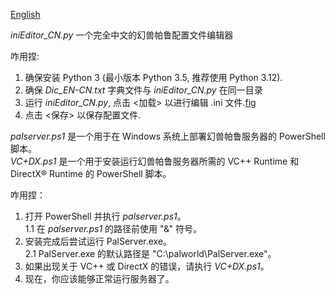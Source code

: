 [English](README-EN.md)<br>

*iniEditor_CN.py* 一个完全中文的幻兽帕鲁配置文件编辑器<br>

咋用捏:<br>
1. 确保安装 Python 3 (最小版本 Python 3.5, 推荐使用 Python 3.12).
2. 确保 *Dic_EN-CN.txt* 字典文件与 *iniEditor_CN.py* 在同一目录
3. 运行 *iniEditor_CN.py*, 点击 <加载> 以进行编辑 .ini 文件.[fig](Editor-CN_0.1.png)
4. 点击 <保存> 以保存配置文件.

*palserver.ps1* 是一个用于在 Windows 系统上部署幻兽帕鲁服务器的 PowerShell 脚本。<br>
*VC+DX.ps1* 是一个用于安装运行幻兽帕鲁服务器所需的 VC++ Runtime 和 DirectX® Runtime 的 PowerShell 脚本。<br>

咋用捏：<br>
1. 打开 PowerShell 并执行 *palserver.ps1*。<br>
   1.1 在 *palserver.ps1* 的路径前使用 "&" 符号。<br>
2. 安装完成后尝试运行 PalServer.exe。<br>
   2.1 PalServer.exe 的默认路径是 "C:\palworld\PalServer.exe"。<br>
3. 如果出现关于 VC++ 或 DirectX 的错误，请执行 *VC+DX.ps1*。<br>
4. 现在，你应该能够正常运行服务器了。<br>
